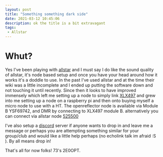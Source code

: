```yaml
---
layout: post
title: "Something something dark side"
date: 2021-03-12 10:45:06
description: ok the title is a bit extravagant
tags: 
 - Allstar
---
```


# Whut?

Yes I've been playing with [allstar](https://www.allstarlink.org/) and I must say I do like the sound quality of allstar, it's node based setup and once you have your head around how it works it's a doddle to use. In the past I've used allstar and at the time their wiki was a little incomplete and I ended up putting the software down and not touching it until recently. Since then it looks to have improved immensely which left me setting up a node to simply link [XLX497](http://xlx.openreflector.com) and grew into me setting up a node on a raspberry pi and then onto buying myself a micro node to use with a HT. The openreflector node is available via Module B YSF69742, and DMR by connecting to XLX497 module B. alternatively you can connect via allstar node [525500](http://stats.allstarlink.org/stats/525500)


I've also setup a [discord](https://discord.gg/2pWFrznXBG) server if anyone wants to drop in and leave me a message or perhaps you are attempting something similar for your group/club and would like a little help perhaps (no echolink talk im afraid :S ). By all means drop in!


That's all for now folks!
73's 
2E0OPT.
